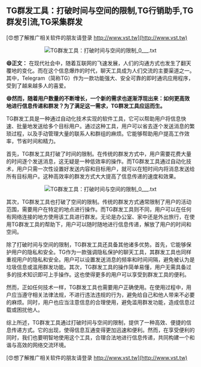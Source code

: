 ## **TG群发工具：打破时间与空间的限制,TG行销助手,TG群发引流,TG采集群发**

[😍想了解推广相关软件的朋友请登录 http://www.vst.tw](http://www.vst.tw)

 <center><img src="https://vst.tw/MP4/tuiguang/png/8.png" alt="TG群发工具：打破时间与空间的限制_0___.txt"></center>

**😄正文：**
在现代社会中，随着互联网的飞速发展，人们的沟通方式也发生了翻天覆地的变化。而在这个信息爆炸的时代，聊天工具成为人们交流的主要渠道之一。其中，Telegram（简称TG）作为一款功能强大、安全可靠的即时通讯应用程序，受到了越来越多人的喜爱。

**😄然而，随着用户数量的不断增长，一个新的需求也逐渐浮现出来：如何更高效地进行信息传递和群发？为了满足这一需求，TG群发工具应运而生。**

TG群发工具是一种通过自动化技术实现的软件工具，它可以帮助用户将信息快速、批量地发送给多个目标用户。通过这种工具，用户可以省去逐个发送消息的繁琐过程，以及手动管理大量的联系人和群组的麻烦。它能够帮助用户提高工作效率，节省时间和精力。

首先，TG群发工具打破了时间的限制。在传统的群发方式中，用户需要花费大量的时间逐个发送消息，这无疑是一种低效率的操作。而TG群发工具通过自动化技术，用户只需一次性设置好发送内容和目标用户，就可以在短时间内将消息发送给所有目标用户。这种高效率的群发方式大大提高了信息传递的速度和效果。

 <center><img src="https://vst.tw/MP4/tuiguang/png/3.png" alt="TG群发工具：打破时间与空间的限制_0___.txt"></center>

其次，TG群发工具也打破了空间的限制。传统的群发方式通常限制了用户的活动范围，需要用户在特定的地点进行操作。而TG群发工具则不同，用户可以在任何有网络连接的地方使用该工具进行群发。无论是办公室、家中还是外出旅行，在使用TG群发工具的帮助下，用户可以随时随地进行信息传递，解放了用户的时间和空间。

除了打破时间与空间的限制，TG群发工具还具备其他诸多优势。首先，它能够保护用户的隐私和安全。TG作为一款强调隐私保护的聊天工具，其群发工具也同样重视用户的隐私和安全。用户可以设置发送消息的频率和时间间隔，避免被认为是垃圾信息或滥用群发功能。其次，TG群发工具的操作简单易懂，用户无需具备过多的技术知识即可上手操作。这也使得更多的用户可以享受到群发工具的便利。

然而，正如任何技术一样，TG群发工具也需要用户正确使用。在使用过程中，用户应当遵守相关法律法规，不进行违法违规的行为，避免给自己和他人带来不必要的麻烦。同时，用户也应当注意信息的合理使用，避免滥用群发功能，造成信息过载或困扰他人。

综上所述，TG群发工具通过打破时间与空间的限制，提供了一种高效、便捷的信息传递方式。它的出现，使得信息互通变得更加迅速和便利。然而，在享受便利的同时，我们也要明智地使用这个工具，合理合法地进行信息传递，共同构建一个和谐与高效的网络交流环境。

[😍想了解推广相关软件的朋友请登录 http://www.vst.tw](http://www.vst.tw)



